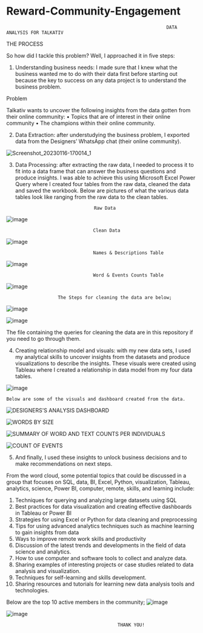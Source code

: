 # Reward-Community-Engagement
                                                               DATA ANALYSIS FOR TALKATIV

THE PROCESS

So how did I tackle this problem?
Well, I approached it in five steps:
1.	Understanding business needs: I made sure that I knew what the business wanted me to do with their data first before starting out because the key to success on any data project is to understand the business problem.

Problem

Talkativ wants to uncover the following insights from the data gotten from their online community:
•	Topics that are of interest in their online community
•	The champions within their online community.

2.	Data Extraction: after understudying the business problem, I exported data from the Designers’ WhatsApp chat (their online community).

![Screenshot_20230116-170014_1](https://user-images.githubusercontent.com/122748936/212762765-88508fd5-6ff4-4422-abe7-18d1c629e9c6.png)

 

3.	Data Processing: after extracting the raw data, I needed to process it to fit into a data frame that can answer the business questions and produce insights. I was able to achieve this using Microsoft Excel Power Query where I created four tables from the raw data, cleaned the data and saved the workbook.
Below are pictures of what the various data tables look like ranging from the raw data to the clean tables.
 
                                     Raw Data
![image](https://user-images.githubusercontent.com/122748936/212762950-cbb5cf9f-176d-476e-a520-b2c068a64be5.png)

                                    Clean Data
 ![image](https://user-images.githubusercontent.com/122748936/212763033-ec94d2a2-4cf8-44d5-9e38-232cd596c52a.png)

                                    Names & Descriptions Table
![image](https://user-images.githubusercontent.com/122748936/212763106-94bbc975-32e7-4d7c-a017-0b987899c01d.png)

                                    Word & Events Counts Table
![image](https://user-images.githubusercontent.com/122748936/212763189-93aa7395-86cf-4b2d-adcc-ac5017ef2aef.png)

                       The Steps for cleaning the data are below;

![image](https://user-images.githubusercontent.com/122748936/212763272-4020c6ff-08f5-48cd-bee4-75d6c6f8f907.png)

![image](https://user-images.githubusercontent.com/122748936/212763326-8af97880-edbb-4a44-8992-1f4f4033996d.png)

 



The file containing the queries for cleaning the data are in this repository if you need to go through them.

4.	Creating relationship model and visuals: with my new data sets, I used my analytical skills to uncover insights from the datasets and produce visualizations to describe the insights. These visuals were created using Tableau where I created a relationship in data model from my four data tables.

![image](https://user-images.githubusercontent.com/122748936/212763454-1e814963-d7bb-4624-b1eb-e3279346e1c0.png)

 
    Below are some of the visuals and dashboard created from the data.

![DESIGNERS'S ANALYSIS DASHBOARD](https://user-images.githubusercontent.com/122748936/212764236-db192710-542f-4f33-b737-04e2f0ec5c50.JPG)

![WORDS BY SIZE](https://user-images.githubusercontent.com/122748936/212764328-57eab711-300c-4f6e-acb8-4ac7f2a59cfb.JPG)

![SUMMARY OF WORD AND TEXT COUNTS PER INDIVIDUALS](https://user-images.githubusercontent.com/122748936/212764474-f63673bb-ad6f-468e-8d9c-cb4d7ff18a0a.JPG)

![COUNT OF EVENTS](https://user-images.githubusercontent.com/122748936/212764610-1746c1db-a839-4cf5-a449-0ad75d043f74.JPG)

5.	And finally, I used these insights to unlock business decisions and to make recommendations on next steps.

From the word cloud, some potential topics that could be discussed in a group that focuses on SQL, data, BI, Excel, Python, visualization, Tableau, analytics, science, Power BI, computer, remote, skills, and learning include:
1.	Techniques for querying and analyzing large datasets using SQL
2.	Best practices for data visualization and creating effective dashboards in Tableau or Power BI
3.	Strategies for using Excel or Python for data cleaning and preprocessing
4.	Tips for using advanced analytics techniques such as machine learning to gain insights from data
5.	Ways to improve remote work skills and productivity
6.	Discussion of the latest trends and developments in the field of data science and analytics.
7.	How to use computer and software tools to collect and analyze data.
8.	Sharing examples of interesting projects or case studies related to data analysis and visualization.
9.	Techniques for self-learning and skills development.
10.	Sharing resources and tutorials for learning new data analysis tools and technologies.

Below are the top 10 active members in the community;
![image](https://user-images.githubusercontent.com/122748936/212764717-9f464310-e0eb-4a13-957a-b628afaff773.png)

![image](https://user-images.githubusercontent.com/122748936/212764844-ac8db975-8f6a-49da-bef9-9b2b569005c2.png)
  
                                             THANK YOU!  
